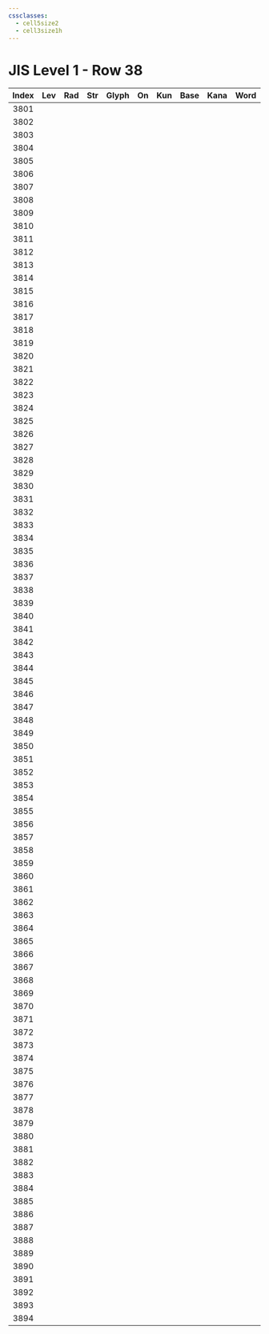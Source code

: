 ```yaml
---
cssclasses:
  - cell5size2
  - cell3size1h
---
```


# JIS Level 1 - Row 38

| Index | Lev | Rad | Str | Glyph | On  | Kun | Base | Kana | Word | Reading |
|:-----:|:---:|:---:|:---:|:-----:|:---:|:---:|:---- |:---- |:---- |:------- |
| 3801  |     |     |     |       |     |     |      |      |      |         |
| 3802  |     |     |     |       |     |     |      |      |      |         |
| 3803  |     |     |     |       |     |     |      |      |      |         |
| 3804  |     |     |     |       |     |     |      |      |      |         |
| 3805  |     |     |     |       |     |     |      |      |      |         |
| 3806  |     |     |     |       |     |     |      |      |      |         |
| 3807  |     |     |     |       |     |     |      |      |      |         |
| 3808  |     |     |     |       |     |     |      |      |      |         |
| 3809  |     |     |     |       |     |     |      |      |      |         |
| 3810  |     |     |     |       |     |     |      |      |      |         |
| 3811  |     |     |     |       |     |     |      |      |      |         |
| 3812  |     |     |     |       |     |     |      |      |      |         |
| 3813  |     |     |     |       |     |     |      |      |      |         |
| 3814  |     |     |     |       |     |     |      |      |      |         |
| 3815  |     |     |     |       |     |     |      |      |      |         |
| 3816  |     |     |     |       |     |     |      |      |      |         |
| 3817  |     |     |     |       |     |     |      |      |      |         |
| 3818  |     |     |     |       |     |     |      |      |      |         |
| 3819  |     |     |     |       |     |     |      |      |      |         |
| 3820  |     |     |     |       |     |     |      |      |      |         |
| 3821  |     |     |     |       |     |     |      |      |      |         |
| 3822  |     |     |     |       |     |     |      |      |      |         |
| 3823  |     |     |     |       |     |     |      |      |      |         |
| 3824  |     |     |     |       |     |     |      |      |      |         |
| 3825  |     |     |     |       |     |     |      |      |      |         |
| 3826  |     |     |     |       |     |     |      |      |      |         |
| 3827  |     |     |     |       |     |     |      |      |      |         |
| 3828  |     |     |     |       |     |     |      |      |      |         |
| 3829  |     |     |     |       |     |     |      |      |      |         |
| 3830  |     |     |     |       |     |     |      |      |      |         |
| 3831  |     |     |     |       |     |     |      |      |      |         |
| 3832  |     |     |     |       |     |     |      |      |      |         |
| 3833  |     |     |     |       |     |     |      |      |      |         |
| 3834  |     |     |     |       |     |     |      |      |      |         |
| 3835  |     |     |     |       |     |     |      |      |      |         |
| 3836  |     |     |     |       |     |     |      |      |      |         |
| 3837  |     |     |     |       |     |     |      |      |      |         |
| 3838  |     |     |     |       |     |     |      |      |      |         |
| 3839  |     |     |     |       |     |     |      |      |      |         |
| 3840  |     |     |     |       |     |     |      |      |      |         |
| 3841  |     |     |     |       |     |     |      |      |      |         |
| 3842  |     |     |     |       |     |     |      |      |      |         |
| 3843  |     |     |     |       |     |     |      |      |      |         |
| 3844  |     |     |     |       |     |     |      |      |      |         |
| 3845  |     |     |     |       |     |     |      |      |      |         |
| 3846  |     |     |     |       |     |     |      |      |      |         |
| 3847  |     |     |     |       |     |     |      |      |      |         |
| 3848  |     |     |     |       |     |     |      |      |      |         |
| 3849  |     |     |     |       |     |     |      |      |      |         |
| 3850  |     |     |     |       |     |     |      |      |      |         |
| 3851  |     |     |     |       |     |     |      |      |      |         |
| 3852  |     |     |     |       |     |     |      |      |      |         |
| 3853  |     |     |     |       |     |     |      |      |      |         |
| 3854  |     |     |     |       |     |     |      |      |      |         |
| 3855  |     |     |     |       |     |     |      |      |      |         |
| 3856  |     |     |     |       |     |     |      |      |      |         |
| 3857  |     |     |     |       |     |     |      |      |      |         |
| 3858  |     |     |     |       |     |     |      |      |      |         |
| 3859  |     |     |     |       |     |     |      |      |      |         |
| 3860  |     |     |     |       |     |     |      |      |      |         |
| 3861  |     |     |     |       |     |     |      |      |      |         |
| 3862  |     |     |     |       |     |     |      |      |      |         |
| 3863  |     |     |     |       |     |     |      |      |      |         |
| 3864  |     |     |     |       |     |     |      |      |      |         |
| 3865  |     |     |     |       |     |     |      |      |      |         |
| 3866  |     |     |     |       |     |     |      |      |      |         |
| 3867  |     |     |     |       |     |     |      |      |      |         |
| 3868  |     |     |     |       |     |     |      |      |      |         |
| 3869  |     |     |     |       |     |     |      |      |      |         |
| 3870  |     |     |     |       |     |     |      |      |      |         |
| 3871  |     |     |     |       |     |     |      |      |      |         |
| 3872  |     |     |     |       |     |     |      |      |      |         |
| 3873  |     |     |     |       |     |     |      |      |      |         |
| 3874  |     |     |     |       |     |     |      |      |      |         |
| 3875  |     |     |     |       |     |     |      |      |      |         |
| 3876  |     |     |     |       |     |     |      |      |      |         |
| 3877  |     |     |     |       |     |     |      |      |      |         |
| 3878  |     |     |     |       |     |     |      |      |      |         |
| 3879  |     |     |     |       |     |     |      |      |      |         |
| 3880  |     |     |     |       |     |     |      |      |      |         |
| 3881  |     |     |     |       |     |     |      |      |      |         |
| 3882  |     |     |     |       |     |     |      |      |      |         |
| 3883  |     |     |     |       |     |     |      |      |      |         |
| 3884  |     |     |     |       |     |     |      |      |      |         |
| 3885  |     |     |     |       |     |     |      |      |      |         |
| 3886  |     |     |     |       |     |     |      |      |      |         |
| 3887  |     |     |     |       |     |     |      |      |      |         |
| 3888  |     |     |     |       |     |     |      |      |      |         |
| 3889  |     |     |     |       |     |     |      |      |      |         |
| 3890  |     |     |     |       |     |     |      |      |      |         |
| 3891  |     |     |     |       |     |     |      |      |      |         |
| 3892  |     |     |     |       |     |     |      |      |      |         |
| 3893  |     |     |     |       |     |     |      |      |      |         |
| 3894  |     |     |     |       |     |     |      |      |      |         |
